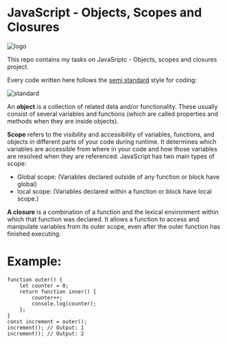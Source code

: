 # JavaScript - Objects, Scopes and Closures

![logo](https://www.tabnine.com/academy/wp-content/uploads/2020/10/academy_3.png)

<p>This repo contains my tasks on JavaSriptc - Objects, scopes and closures project.</p>
<p>Every code written here follows the <a href = "https://github.com/standard/semistandard">semi standard</a> style for coding:</p>

![standard](https://raw.githubusercontent.com/standard/semistandard/master/badge.svg) 

An **object** is a collection of related data and/or functionality. These usually consist of several variables and functions (which are called properties and methods when they are inside objects). 

**Scope** refers to the visibility and accessibility of variables, functions, and objects in different parts of your code during runtime. It determines which variables are accessible from where in your code and how those variables are resolved when they are referenced.
JavaScript has two main types of scope:
 - Global scope: (Variables declared outside of any function or block have global)
 - local scope: (Variables declared within a function or block have local scope.)

**A closure** is a combination of a function and the lexical environment within which that function was declared. It allows a function to access and manipulate variables from its outer scope, even after the outer function has finished executing.
# Example:

```
function outer() {
    let counter = 0;
    return function inner() {
        counter++;
        console.log(counter);
    };
}
const increment = outer();
increment(); // Output: 1
increment(); // Output: 2
```
